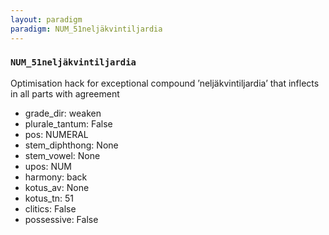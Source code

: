 ```yaml
---
layout: paradigm
paradigm: NUM_51neljäkvintiljardia
---
```

### ` NUM_51neljäkvintiljardia `

Optimisation hack for exceptional compound ’neljäkvintiljardia’ that inflects in all parts with agreement
* grade_dir: weaken
* plurale_tantum: False
* pos: NUMERAL
* stem_diphthong: None
* stem_vowel: None
* upos: NUM
* harmony: back
* kotus_av: None
* kotus_tn: 51
* clitics: False
* possessive: False
